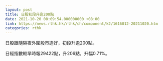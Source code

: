 ```yaml
---
layout: post
title: 日股初段升逾200點
date: 2021-10-20 08:09:54.000000000 +08:00
link: https://news.rthk.hk/rthk/ch/component/k2/1616012-20211020.htm
categories: rthk
---
```


日股跟隨隔夜外圍股市造好，初段升逾200點。

日經指數較早時報29422點，升206點，升幅0.71%。
